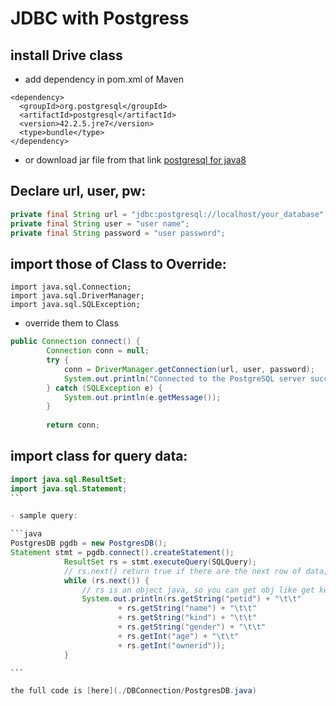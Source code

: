 # JDBC with Postgress

## install Drive class

- add dependency in pom.xml of Maven

```
<dependency>
  <groupId>org.postgresql</groupId>
  <artifactId>postgresql</artifactId>
  <version>42.2.5.jre7</version>
  <type>bundle</type>
</dependency>
```

- or download jar file from that link [postgresql for java8](https://jdbc.postgresql.org/download/postgresql-42.2.5.jar)

## Declare url, user, pw:
```java
private final String url = "jdbc:postgresql://localhost/your_database";
private final String user = "user name";
private final String password = "user password";
```

## import those of Class to Override:
```
import java.sql.Connection;
import java.sql.DriverManager;
import java.sql.SQLException;
```
- override them to Class

```java
public Connection connect() {
        Connection conn = null;
        try {
            conn = DriverManager.getConnection(url, user, password);
            System.out.println("Connected to the PostgreSQL server successfully.");
        } catch (SQLException e) {
            System.out.println(e.getMessage());
        }
 
        return conn;
```

## import class for query data:

````java
import java.sql.ResultSet;
import java.sql.Statement;
```

- sample query:

```java
PostgresDB pgdb = new PostgresDB();
Statement stmt = pgdb.connect().createStatement();
			ResultSet rs = stmt.executeQuery(SQLQuery);
			// rs.next() return true if there are the next row of data, it depend on your query (ex: Limit)
			while (rs.next()) {
				// rs is an object java, so you can get obj like get key in dictionary
				System.out.println(rs.getString("petid") + "\t\t"
	                    + rs.getString("name") + "\t\t"
	                    + rs.getString("kind") + "\t\t"
	                    + rs.getString("gender") + "\t\t"
	                    + rs.getInt("age") + "\t\t"
	                    + rs.getInt("ownerid"));
			}

```

the full code is [here](./DBConnection/PostgresDB.java)

